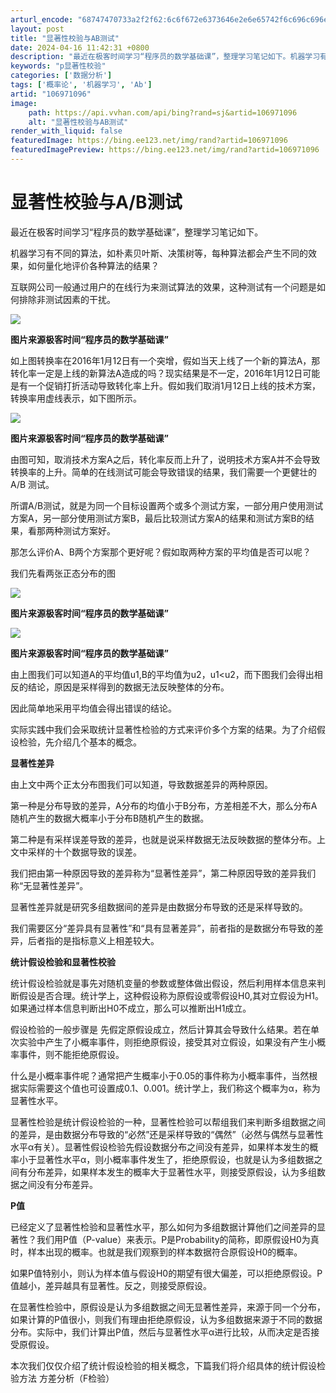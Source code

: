 ```yaml
---
arturl_encode: "68747470733a2f2f62:6c6f672e6373646e2e6e65742f6c696c696e6665693030312f:61727469636c652f64657461696c732f313036393731303936"
layout: post
title: "显著性校验与AB测试"
date: 2024-04-16 11:42:31 +0800
description: "最近在极客时间学习“程序员的数学基础课”，整理学习笔记如下。机器学习有不同的算法，如朴素贝叶斯、决策"
keywords: "p显著性校验"
categories: ['数据分析']
tags: ['概率论', '机器学习', 'Ab']
artid: "106971096"
image:
    path: https://api.vvhan.com/api/bing?rand=sj&artid=106971096
    alt: "显著性校验与AB测试"
render_with_liquid: false
featuredImage: https://bing.ee123.net/img/rand?artid=106971096
featuredImagePreview: https://bing.ee123.net/img/rand?artid=106971096
---
```


# 显著性校验与A/B测试

最近在极客时间学习“程序员的数学基础课”，整理学习笔记如下。

机器学习有不同的算法，如朴素贝叶斯、决策树等，每种算法都会产生不同的效果，如何量化地评价各种算法的结果？

互联网公司一般通过用户的在线行为来测试算法的效果，这种测试有一个问题是如何排除非测试因素的干扰。

![](https://i-blog.csdnimg.cn/blog_migrate/01b122f539ea742581d6d976ad1ce98f.png)

**图片来源极客时间“程序员的数学基础课”**

如上图转换率在2016年1月12日有一个突增，假如当天上线了一个新的算法A，那转化率一定是上线的新算法A造成的吗？现实结果是不一定，2016年1月12日可能是有一个促销打折活动导致转化率上升。假如我们取消1月12日上线的技术方案，转换率用虚线表示，如下图所示。

![](https://i-blog.csdnimg.cn/blog_migrate/d5cc2317acd8fa1c480d67fa44c811f0.png)

**图片来源极客时间“程序员的数学基础课”**

由图可知，取消技术方案A之后，转化率反而上升了，说明技术方案A并不会导致转换率的上升。简单的在线测试可能会导致错误的结果，我们需要一个更健壮的A/B 测试。

所谓A/B测试，就是为同一个目标设置两个或多个测试方案，一部分用户使用测试方案A，另一部分使用测试方案B，最后比较测试方案A的结果和测试方案B的结果，看那两种测试方案好。

那怎么评价A、B两个方案那个更好呢？假如取两种方案的平均值是否可以呢？

我们先看两张正态分布的图

![](https://i-blog.csdnimg.cn/blog_migrate/96beb94ea0c7d36de6a2121f34cf48d6.png)

**图片来源极客时间“程序员的数学基础课”**

![](https://i-blog.csdnimg.cn/blog_migrate/8e15d1365811fc6797942410910d74ab.png)

**图片来源极客时间“程序员的数学基础课”**

由上图我们可以知道A的平均值u1,B的平均值为u2，u1<u2，而下图我们会得出相反的结论，原因是采样得到的数据无法反映整体的分布。

因此简单地采用平均值会得出错误的结论。

实际实践中我们会采取统计显著性检验的方式来评价多个方案的结果。为了介绍假设检验，先介绍几个基本的概念。

**显著性差异**

由上文中两个正太分布图我们可以知道，导致数据差异的两种原因。

第一种是分布导致的差异，A分布的均值小于B分布，方差相差不大，那么分布A随机产生的数据大概率小于分布B随机产生的数据。

第二种是有采样误差导致的差异，也就是说采样数据无法反映数据的整体分布。上文中采样的十个数据导致的误差。

我们把由第一种原因导致的差异称为“显著性差异”，第二种原因导致的差异我们称“无显著性差异”。

显著性差异就是研究多组数据间的差异是由数据分布导致的还是采样导致的。

我们需要区分“差异具有显著性”和“具有显著差异”，前者指的是数据分布导致的差异，后者指的是指标意义上相差较大。

**统计假设检验和显著性校验**

统计假设检验就是事先对随机变量的参数或整体做出假设，然后利用样本信息来判断假设是否合理。统计学上，这种假设称为原假设或零假设H0,其对立假设为H1。如果通过样本信息判断出H0不成立，那么可以推断出H1成立。

假设检验的一般步骤是 先假定原假设成立，然后计算其会导致什么结果。若在单次实验中产生了小概率事件，则拒绝原假设，接受其对立假设，如果没有产生小概率事件，则不能拒绝原假设。

什么是小概率事件呢？通常把产生概率小于0.05的事件称为小概率事件，当然根据实际需要这个值也可设置成0.1、0.001。统计学上，我们称这个概率为α，称为显著性水平。

显著性检验是统计假设检验的一种，显著性检验可以帮组我们来判断多组数据之间的差异，是由数据分布导致的“必然”还是采样导致的“偶然”（必然与偶然与显著性水平α有关）。显著性假设检验先假设数据分布之间没有差异，如果样本发生的概率小于显著性水平α，则小概率事件发生了，拒绝原假设，也就是认为多组数据之间有分布差异，如果样本发生的概率大于显著性水平，则接受原假设，认为多组数据之间没有分布差异。

**P值**

已经定义了显著性检验和显著性水平，那么如何为多组数据计算他们之间差异的显著性？我们用P值（P-value）来表示。P是Probability的简称，即原假设H0为真时，样本出现的概率。也就是我们观察到的样本数据符合原假设H0的概率。

如果P值特别小，则认为样本值与假设H0的期望有很大偏差，可以拒绝原假设。P值越小，差异越具有显著性。反之，则接受原假设。

在显著性检验中，原假设是认为多组数据之间无显著性差异，来源于同一个分布，如果计算的P值很小，则我们有理由拒绝原假设，认为多组数据来源于不同的数据分布。实际中，我们计算出P值，然后与显著性水平α进行比较，从而决定是否接受原假设。

本次我们仅仅介绍了统计假设检验的相关概念，下篇我们将介绍具体的统计假设检验方法 方差分析（F检验）